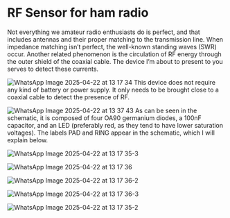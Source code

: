 # RF Sensor for ham radio
Not everything we amateur radio enthusiasts do is perfect, and that includes antennas and their proper matching to the transmission line. When impedance matching isn’t perfect, the well-known standing waves (SWR) occur. Another related phenomenon is the circulation of RF energy through the outer shield of the coaxial cable. The device I’m about to present to you serves to detect these currents.

![WhatsApp Image 2025-04-22 at 13 17 34](https://github.com/user-attachments/assets/603c564f-94e3-4539-a6ab-2c261f8310e6)
This device does not require any kind of battery or power supply. It only needs to be brought close to a coaxial cable to detect the presence of RF.

![WhatsApp Image 2025-04-22 at 13 37 43](https://github.com/user-attachments/assets/18b63909-02d3-48c5-b2fd-46f7a3b35d5e)
As can be seen in the schematic, it is composed of four OA90 germanium diodes, a 100nF capacitor, and an LED (preferably red, as they tend to have lower saturation voltages). 
The labels PAD and RING appear in the schematic, which I will explain below.


![WhatsApp Image 2025-04-22 at 13 17 35-3](https://github.com/user-attachments/assets/b2566bcd-e129-43a3-b9cc-946e7c7f93e5)

![WhatsApp Image 2025-04-22 at 13 17 36](https://github.com/user-attachments/assets/054bf230-3a6d-43db-941f-1d2ccebcb96e)

![WhatsApp Image 2025-04-22 at 13 17 36-2](https://github.com/user-attachments/assets/b005ac40-3e88-4f17-994c-f7a7aa9a7cc6)

![WhatsApp Image 2025-04-22 at 13 17 36-3](https://github.com/user-attachments/assets/3e0a08bc-f556-4622-8769-ae4fc069abdc)

![WhatsApp Image 2025-04-22 at 13 17 35-2](https://github.com/user-attachments/assets/5206b1d0-0f55-4383-a269-ac7e6a185ec4)
